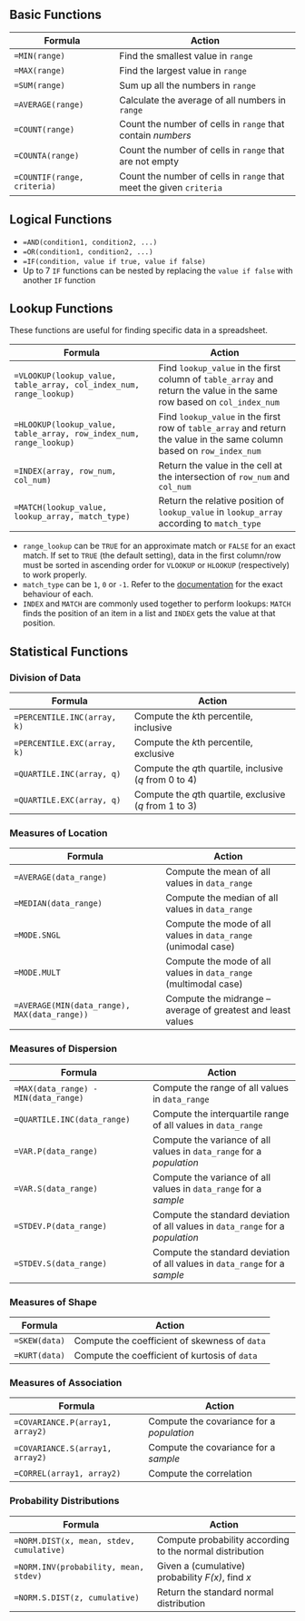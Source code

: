## Basic Functions

| Formula                     | Action                                                              |
| --------------------------- | ------------------------------------------------------------------- |
| `=MIN(range)`               | Find the smallest value in `range`                                  |
| `=MAX(range)`               | Find the largest value in `range`                                   |
| `=SUM(range)`               | Sum up all the numbers in `range`                                   |
| `=AVERAGE(range)`           | Calculate the average of all numbers in `range`                     |
| `=COUNT(range)`             | Count the number of cells in `range` that contain _numbers_         |
| `=COUNTA(range)`            | Count the number of cells in `range` that are not empty             |
| `=COUNTIF(range, criteria)` | Count the number of cells in `range` that meet the given `criteria` |

## Logical Functions

- `=AND(condition1, condition2, ...)`
- `=OR(condition1, condition2, ...)`
- `=IF(condition, value if true, value if false)`
- Up to 7 `IF` functions can be nested by replacing the `value if false` with another `IF` function

## Lookup Functions

These functions are useful for finding specific data in a spreadsheet.

| Formula                                                            | Action                                                                                                                 |
| ------------------------------------------------------------------ | ---------------------------------------------------------------------------------------------------------------------- |
| `=VLOOKUP(lookup_value, table_array, col_index_num, range_lookup)` | Find `lookup_value` in the first column of `table_array` and return the value in the same row based on `col_index_num` |
| `=HLOOKUP(lookup_value, table_array, row_index_num, range_lookup)` | Find `lookup_value` in the first row of `table_array` and return the value in the same column based on `row_index_num` |
| `=INDEX(array, row_num, col_num)`                                  | Return the value in the cell at the intersection of `row_num` and `col_num`                                            |
| `=MATCH(lookup_value, lookup_array, match_type)`                   | Return the relative position of `lookup_value` in `lookup_array` according to `match_type`                             |

- `range_lookup` can be `TRUE` for an approximate match or `FALSE` for an exact match. If set to `TRUE` (the default setting), data in the first column/row must be sorted in ascending order for `VLOOKUP` or `HLOOKUP` (respectively) to work properly.
- `match_type` can be `1`, `0` or `-1`. Refer to the [documentation](https://support.office.com/en-us/article/match-function-e8dffd45-c762-47d6-bf89-533f4a37673a) for the exact behaviour of each.
- `INDEX` and `MATCH` are commonly used together to perform lookups: `MATCH` finds the position of an item in a list and `INDEX` gets the value at that position.

## Statistical Functions

### Division of Data

| Formula                     | Action                                                  |
| --------------------------- | ------------------------------------------------------- |
| `=PERCENTILE.INC(array, k)` | Compute the *k*th percentile, inclusive                 |
| `=PERCENTILE.EXC(array, k)` | Compute the *k*th percentile, exclusive                 |
| `=QUARTILE.INC(array, q)`   | Compute the *q*th quartile, inclusive (_q_ from 0 to 4) |
| `=QUARTILE.EXC(array, q)`   | Compute the *q*th quartile, exclusive (_q_ from 1 to 3) |

### Measures of Location

| Formula                                      | Action                                                           |
| -------------------------------------------- | ---------------------------------------------------------------- |
| `=AVERAGE(data_range)`                       | Compute the mean of all values in `data_range`                   |
| `=MEDIAN(data_range)`                        | Compute the median of all values in `data_range`                 |
| `=MODE.SNGL`                                 | Compute the mode of all values in `data_range` (unimodal case)   |
| `=MODE.MULT`                                 | Compute the mode of all values in `data_range` (multimodal case) |
| `=AVERAGE(MIN(data_range), MAX(data_range))` | Compute the midrange – average of greatest and least values      |

### Measures of Dispersion

| Formula                              | Action                                                                          |
| ------------------------------------ | ------------------------------------------------------------------------------- |
| `=MAX(data_range) - MIN(data_range)` | Compute the range of all values in `data_range`                                 |
| `=QUARTILE.INC(data_range)`          | Compute the interquartile range of all values in `data_range`                   |
| `=VAR.P(data_range)`                 | Compute the variance of all values in `data_range` for a _population_           |
| `=VAR.S(data_range)`                 | Compute the variance of all values in `data_range` for a _sample_               |
| `=STDEV.P(data_range)`               | Compute the standard deviation of all values in `data_range` for a _population_ |
| `=STDEV.S(data_range)`               | Compute the standard deviation of all values in `data_range` for a _sample_     |

### Measures of Shape

| Formula       | Action                                        |
| ------------- | --------------------------------------------- |
| `=SKEW(data)` | Compute the coefficient of skewness of `data` |
| `=KURT(data)` | Compute the coefficient of kurtosis of `data` |

### Measures of Association

| Formula                         | Action                                    |
| ------------------------------- | ----------------------------------------- |
| `=COVARIANCE.P(array1, array2)` | Compute the covariance for a _population_ |
| `=COVARIANCE.S(array1, array2)` | Compute the covariance for a _sample_     |
| `=CORREL(array1, array2)`       | Compute the correlation                   |

### Probability Distributions

| Formula                                  | Action                                                   |
| ---------------------------------------- | -------------------------------------------------------- |
| `=NORM.DIST(x, mean, stdev, cumulative)` | Compute probability according to the normal distribution |
| `=NORM.INV(probability, mean, stdev)`    | Given a (cumulative) probability _F(x)_, find _x_        |
| `=NORM.S.DIST(z, cumulative)`            | Return the standard normal distribution                  |
